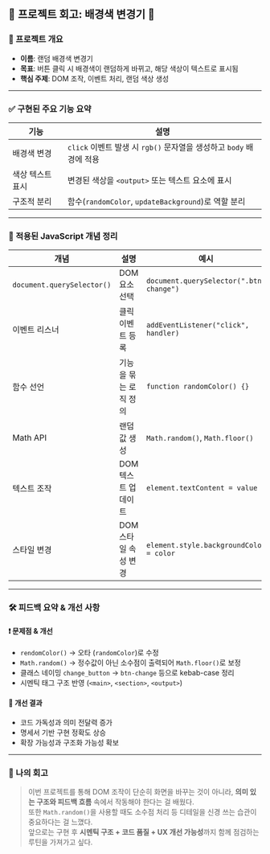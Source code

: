 ## 📝 프로젝트 회고: 배경색 변경기 🎨

### 📌 프로젝트 개요

- **이름**: 랜덤 배경색 변경기
- **목표**: 버튼 클릭 시 배경색이 랜덤하게 바뀌고, 해당 색상이 텍스트로 표시됨
- **핵심 주제**: DOM 조작, 이벤트 처리, 랜덤 색상 생성

---

### ✅ 구현된 주요 기능 요약

| 기능             | 설명                                                                |
| ---------------- | ------------------------------------------------------------------- |
| 배경색 변경      | `click` 이벤트 발생 시 `rgb()` 문자열을 생성하고 `body` 배경에 적용 |
| 색상 텍스트 표시 | 변경된 색상을 `<output>` 또는 텍스트 요소에 표시                    |
| 구조적 분리      | 함수(`randomColor`, `updateBackground`)로 역할 분리                 |

---

### 🧠 적용된 JavaScript 개념 정리

| 개념                       | 설명                  | 예시                                    |
| -------------------------- | --------------------- | --------------------------------------- |
| `document.querySelector()` | DOM 요소 선택         | `document.querySelector(".btn-change")` |
| 이벤트 리스너              | 클릭 이벤트 등록      | `addEventListener("click", handler)`    |
| 함수 선언                  | 기능을 묶는 로직 정의 | `function randomColor() {}`             |
| Math API                   | 랜덤 값 생성          | `Math.random()`, `Math.floor()`         |
| 텍스트 조작                | DOM 텍스트 업데이트   | `element.textContent = value`           |
| 스타일 변경                | DOM 스타일 속성 변경  | `element.style.backgroundColor = color` |

---

### 🛠 피드백 요약 & 개선 사항

#### ❗ 문제점 & 개선

- `rendomColor()` → 오타 (`randomColor`)로 수정
- `Math.random()` → 정수값이 아닌 소수점이 출력되어 `Math.floor()`로 보정
- 클래스 네이밍 `change_button` → `btn-change` 등으로 kebab-case 정리
- 시멘틱 태그 구조 반영 (`<main>`, `<section>`, `<output>`)

#### 🌟 개선 결과

- 코드 가독성과 의미 전달력 증가
- 명세서 기반 구현 정확도 상승
- 확장 가능성과 구조화 가능성 확보

---

### 🧩 나의 회고

> 이번 프로젝트를 통해 DOM 조작이 단순히 화면을 바꾸는 것이 아니라, **의미 있는 구조와 피드백 흐름** 속에서 작동해야 한다는 걸 배웠다.  
> 또한 `Math.random()`을 사용할 때도 소수점 처리 등 디테일을 신경 쓰는 습관이 중요하다는 걸 느꼈다.  
> 앞으로는 구현 후 **시멘틱 구조 + 코드 품질 + UX 개선 가능성**까지 함께 점검하는 루틴을 가져가고 싶다.
